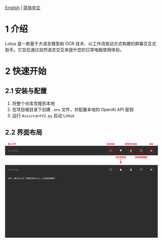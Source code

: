 [English](./README.md) | [简体中文](./README.zh-CN.md)
# **1 介绍**

Lotus 是一款基于大语言模型和 OCR 技术、以工作流驱动方式构建的屏幕交互式助手。它旨在通过自然语言交互来提升您的日常电脑使用体验。

# **2 快速开始**
## **2.1 安装与配置**
1. 将整个仓库克隆到本地
2. 在项目根目录下创建 `.env` 文件，并配置本地的 OpenAI API 密钥
3. 运行 `AssistantV2.py` 启动 Lotus

## **2.2 界面布局**
![layoutDescCh.png](Image/layoutDescCh.png)
